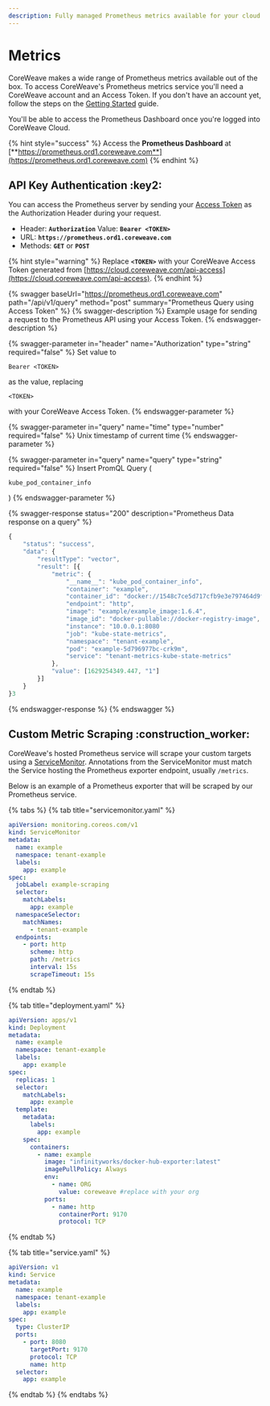 ```yaml
---
description: Fully managed Prometheus metrics available for your cloud environment.
---
```


# Metrics

CoreWeave makes a wide range of Prometheus metrics available out of the box. To access CoreWeave's Prometheus metrics service you'll need a CoreWeave account and an Access Token. If you don't have an account yet, follow the steps on the [Getting Started](../../docs/coreweave-kubernetes/getting-started.md) guide.

You'll be able to access the Prometheus Dashboard once you're logged into CoreWeave Cloud.

{% hint style="success" %}
Access the **Prometheus Dashboard** at [**https://prometheus.ord1.coreweave.com**](https://prometheus.ord1.coreweave.com)
{% endhint %}

## API Key Authentication :key2:

You can access the Prometheus server by sending your [Access Token](../../docs/coreweave-kubernetes/getting-started.md#obtain-access-credentials) as the Authorization Header during your request.

* Header: **`Authorization`** Value: **`Bearer <TOKEN>`**
* URL: **`https://prometheus.ord1.coreweave.com`**
* Methods: **`GET`** or **`POST`**

{% hint style="warning" %}
Replace **`<TOKEN>`** with your CoreWeave Access Token generated from [https://cloud.coreweave.com/api-access](https://cloud.coreweave.com/api-access).
{% endhint %}

{% swagger baseUrl="https://prometheus.ord1.coreweave.com" path="/api/v1/query" method="post" summary="Prometheus Query using Access Token" %}
{% swagger-description %}
Example usage for sending a request to the Prometheus API using your Access Token.
{% endswagger-description %}

{% swagger-parameter in="header" name="Authorization" type="string" required="false" %}
Set value to

`Bearer <TOKEN>`

as the value, replacing

`<TOKEN>`

with your CoreWeave Access Token.
{% endswagger-parameter %}

{% swagger-parameter in="query" name="time" type="number" required="false" %}
Unix timestamp of current time
{% endswagger-parameter %}

{% swagger-parameter in="query" name="query" type="string" required="false" %}
Insert PromQL Query (

`kube_pod_container_info`

)
{% endswagger-parameter %}

{% swagger-response status="200" description="Prometheus Data response on a query" %}
```javascript
{
	"status": "success",
	"data": {
		"resultType": "vector",
		"result": [{
			"metric": {
				"__name__": "kube_pod_container_info",
				"container": "example",
				"container_id": "docker://1548c7ce5d717cfb9e3e797464d9fe4fbda0cea6f324fda8b9b64b2f5fd44e2f",
				"endpoint": "http",
				"image": "example/example_image:1.6.4",
				"image_id": "docker-pullable://docker-registry-image",
				"instance": "10.0.0.1:8080
				"job": "kube-state-metrics",
				"namespace": "tenant-example",
				"pod": "example-5d796977bc-crk9m",
				"service": "tenant-metrics-kube-state-metrics"
			},
			"value": [1629254349.447, "1"]
		}]
	}
}3
```
{% endswagger-response %}
{% endswagger %}

## Custom Metric Scraping :construction\_worker:

CoreWeave's hosted Prometheus service will scrape your custom targets using a [ServiceMonitor](https://github.com/prometheus-operator/prometheus-operator/blob/master/Documentation/user-guides/getting-started.md). Annotations from the ServiceMonitor must match the Service hosting the Prometheus exporter endpoint, usually `/metrics`.

Below is an example of a Prometheus exporter that will be scraped by our Prometheus service.

{% tabs %}
{% tab title="servicemonitor.yaml" %}
```yaml
apiVersion: monitoring.coreos.com/v1
kind: ServiceMonitor
metadata:
  name: example
  namespace: tenant-example
  labels:
    app: example
spec:
  jobLabel: example-scraping
  selector:
    matchLabels:
      app: example
  namespaceSelector:
    matchNames:
      - tenant-example
  endpoints:
    - port: http
      scheme: http
      path: /metrics
      interval: 15s
      scrapeTimeout: 15s
```
{% endtab %}

{% tab title="deployment.yaml" %}
```yaml
apiVersion: apps/v1
kind: Deployment
metadata:
  name: example
  namespace: tenant-example
  labels:
    app: example
spec:
  replicas: 1
  selector:
    matchLabels:
      app: example
  template:
    metadata:
      labels:
        app: example
    spec:
      containers:
        - name: example
          image: "infinityworks/docker-hub-exporter:latest"
          imagePullPolicy: Always
          env: 
            - name: ORG
              value: coreweave #replace with your org
          ports:
            - name: http
              containerPort: 9170
              protocol: TCP
```
{% endtab %}

{% tab title="service.yaml" %}
```yaml
apiVersion: v1
kind: Service
metadata:
  name: example
  namespace: tenant-example
  labels:
    app: example
spec:
  type: ClusterIP
  ports:
    - port: 8080
      targetPort: 9170
      protocol: TCP
      name: http
  selector:
    app: example
```
{% endtab %}
{% endtabs %}

